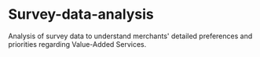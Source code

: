 # Survey-data-analysis
Analysis of survey data to understand merchants' detailed preferences and priorities regarding Value-Added Services.
